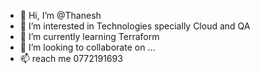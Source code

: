 - 👋 Hi, I’m @Thanesh
- 👀 I’m interested in Technologies specially Cloud and QA
- 🌱 I’m currently learning Terraform
- 💞️ I’m looking to collaborate on ...
- 📫 reach me 0772191693



